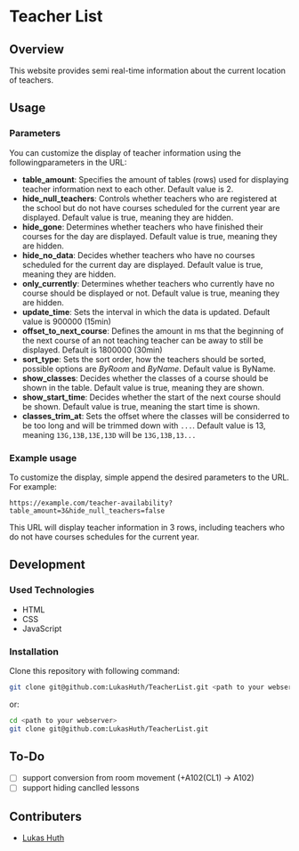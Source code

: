 # Teacher List

## Overview

This website provides semi real-time information about the current location of teachers.

## Usage

### Parameters

You can customize the display of teacher information using the followingparameters in the URL:

- **table_amount**: Specifies the amount of tables (rows) used for displaying teacher information next
to each other. Default value is 2.
- **hide_null_teachers**: Controls whether teachers who are registered at the school but do not
have courses scheduled for the current year are displayed. Default value is true, meaning they
are hidden.
- **hide_gone**: Determines whether teachers who have finished their courses for the day are
displayed. Default value is true, meaning they are hidden.
- **hide_no_data**: Decides whether teachers who have no courses scheduled for the current day
are displayed. Default value is true, meaning they are hidden.
- **only_currently**: Determines whether teachers who currently have no course should be displayed
or not. Default value is true, meaning they are hidden.
- **update_time**: Sets the interval in which the data is updated. Default value is 900000 (15min)
- **offset_to_next_course**: Defines the amount in ms that the beginning of the next course of
an not teaching teacher can be away to still be displayed. Default is 1800000 (30min)
- **sort_type**: Sets the sort order, how the teachers should be sorted, possible options are
*ByRoom* and *ByName*. Default value is ByName.
- **show_classes**: Decides whether the classes of a course should be shown in the table.
Default value is true, meaning they are shown.
- **show_start_time**: Decides whether the start of the next course should be shown.
Default value is true, meaning the start time is shown.
- **classes_trim_at**: Sets the offset where the classes will be considerred to be too long and
will be trimmed down with `...`. Default value is 13, meaning `13G,13B,13E,13D` will be 
`13G,13B,13...`

### Example usage

To customize the display, simple append the desired parameters to the URL. For example:

```
https://example.com/teacher-availability?table_amount=3&hide_null_teachers=false
```

This URL will display teacher information in 3 rows, including teachers who do not have courses schedules for the current year.

## Development

### Used Technologies

- HTML
- CSS
- JavaScript

### Installation

Clone this repository with following command:
```bash
git clone git@github.com:LukasHuth/TeacherList.git <path to your webserver>
```
or:
```bash
cd <path to your webserver>
git clone git@github.com:LukasHuth/TeacherList.git
```

## To-Do

- [ ] support conversion from room movement (+A102(CL1) -> A102)
- [ ] support hiding canclled lessons

## Contributers
- [Lukas Huth](https://github.com/LukasHuth)
